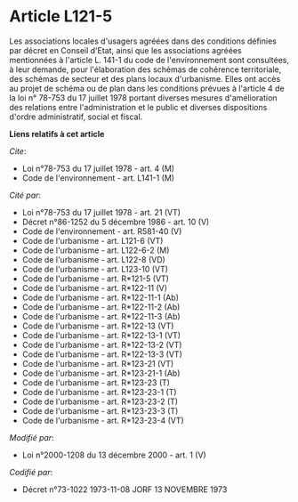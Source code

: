 # Article L121-5

Les associations locales d'usagers agréées dans des conditions définies par décret en Conseil d'Etat, ainsi que les
associations agréées mentionnées à l'article L. 141-1 du code de l'environnement sont consultées, à leur demande, pour
l'élaboration des schémas de cohérence territoriale, des schémas de secteur et des plans locaux d'urbanisme. Elles ont accès
au projet de schéma ou de plan dans les conditions prévues à l'article 4 de la loi n° 78-753 du 17 juillet 1978 portant
diverses mesures d'amélioration des relations entre l'administration et le public et diverses dispositions d'ordre
administratif, social et fiscal.

**Liens relatifs à cet article**

_Cite_:

  - Loi n°78-753 du 17 juillet 1978 - art. 4 (M)
  - Code de l'environnement - art. L141-1 (M)

_Cité par_:

  - Loi n°78-753 du 17 juillet 1978 - art. 21 (VT)
  - Décret n°86-1252 du 5 décembre 1986 - art. 10 (V)
  - Code de l'environnement - art. R581-40 (V)
  - Code de l'urbanisme - art. L121-6 (VT)
  - Code de l'urbanisme - art. L122-6-2 (M)
  - Code de l'urbanisme - art. L122-8 (VD)
  - Code de l'urbanisme - art. L123-10 (VT)
  - Code de l'urbanisme - art. R*121-5 (VT)
  - Code de l'urbanisme - art. R*122-11 (V)
  - Code de l'urbanisme - art. R*122-11-1 (Ab)
  - Code de l'urbanisme - art. R*122-11-2 (Ab)
  - Code de l'urbanisme - art. R*122-11-3 (Ab)
  - Code de l'urbanisme - art. R*122-13 (VT)
  - Code de l'urbanisme - art. R*122-13-1 (VT)
  - Code de l'urbanisme - art. R*122-13-2 (VT)
  - Code de l'urbanisme - art. R*122-13-3 (VT)
  - Code de l'urbanisme - art. R*123-21 (VT)
  - Code de l'urbanisme - art. R*123-21-1 (Ab)
  - Code de l'urbanisme - art. R*123-23 (T)
  - Code de l'urbanisme - art. R*123-23-1 (T)
  - Code de l'urbanisme - art. R*123-23-2 (T)
  - Code de l'urbanisme - art. R*123-23-3 (T)
  - Code de l'urbanisme - art. R*123-23-4 (VT)

_Modifié par_:

  - Loi n°2000-1208 du 13 décembre 2000 - art. 1 (V)

_Codifié par_:

  - Décret n°73-1022 1973-11-08 JORF 13 NOVEMBRE 1973
